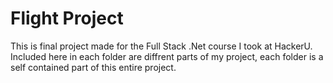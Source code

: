 # Flight Project

This is final project made for the Full Stack .Net course I took at HackerU.
Included here in each folder are diffrent parts of my project, each folder is a self contained part of this entire project.

## 
